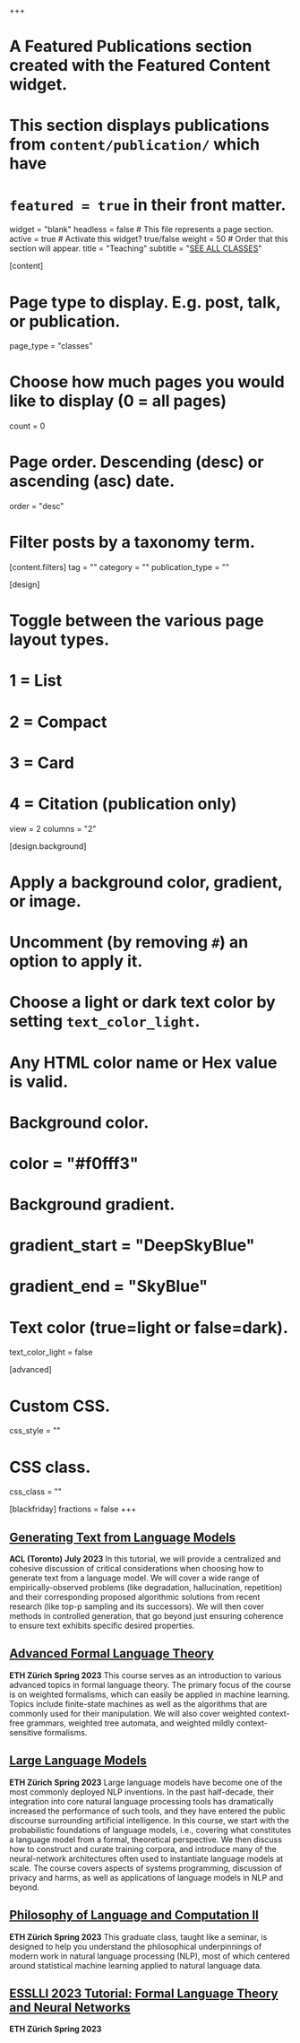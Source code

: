 +++
# A Featured Publications section created with the Featured Content widget.
# This section displays publications from `content/publication/` which have
# `featured = true` in their front matter.

widget = "blank"
headless = false  # This file represents a page section.
active = true  # Activate this widget? true/false
weight = 50  # Order that this section will appear.
title = "Teaching"
subtitle = "[SEE ALL CLASSES](/classes)"

[content]
  # Page type to display. E.g. post, talk, or publication.
  page_type = "classes"
  
  # Choose how much pages you would like to display (0 = all pages)
  count = 0

  # Page order. Descending (desc) or ascending (asc) date.
  order = "desc"


  # Filter posts by a taxonomy term.
  [content.filters]
    tag = ""
    category = ""
    publication_type = ""

[design]
  # Toggle between the various page layout types.
  #   1 = List
  #   2 = Compact
  #   3 = Card
  #   4 = Citation (publication only)
  view = 2
  columns = "2"
  
[design.background]
  # Apply a background color, gradient, or image.
  #   Uncomment (by removing `#`) an option to apply it.
  #   Choose a light or dark text color by setting `text_color_light`.
  #   Any HTML color name or Hex value is valid.

  # Background color.
  # color = "#f0fff3"
  
  # Background gradient.
  # gradient_start = "DeepSkyBlue"
  # gradient_end = "SkyBlue"
  

  # Text color (true=light or false=dark).
  text_color_light = false

  
[advanced]
 # Custom CSS. 
 css_style = ""
 
 # CSS class.
 css_class = ""

[blackfriday]
  fractions = false
+++

## [Generating Text from Language Models](/classes/acl-2023-tutorial) 
**ACL (Toronto)** <span class="middot-divider"></span> **July 2023**
In this tutorial, we will provide a centralized and cohesive discussion of critical considerations when choosing how to generate text from a language model. We will cover a wide range of empirically-observed problems (like degradation, hallucination, repetition) and their corresponding proposed algorithmic solutions from recent research (like top-p sampling and its successors). We will then cover methods in controlled generation, that go beyond just ensuring coherence to ensure text exhibits specific desired properties.


## [Advanced Formal Language Theory](/classes/aflt-s23) 
**ETH Zürich** <span class="middot-divider"></span> **Spring 2023**
This course serves as an introduction to various advanced topics in formal language theory. The primary focus of the course is on weighted formalisms, which can easily be applied in machine learning. Topics include finite-state machines as well as the algorithms that are commonly used for their manipulation. We will also cover weighted context-free grammars, weighted tree automata, and weighted mildly context-sensitive formalisms.

## [Large Language Models](/classes/llm-s23) 
**ETH Zürich** <span class="middot-divider"></span> **Spring 2023**
Large language models have become one of the most commonly deployed NLP inventions. In the past half-decade, their integration into core natural language processing tools has dramatically increased the performance of such tools, and they have entered the public discourse surrounding artificial intelligence. In this course, we start with the probabilistic foundations of language models, i.e., covering what constitutes a language model from a formal, theoretical perspective. We then discuss how to construct and curate training corpora, and introduce many of the neural-network architectures often used to instantiate language models at scale. The course covers aspects of systems programming, discussion of privacy and harms, as well as applications of language models in NLP and beyond.

## [Philosophy of Language and Computation II](/classes/phil-s23) 
**ETH Zürich** <span class="middot-divider"></span> **Spring 2023**
This graduate class, taught like a seminar, is designed to help you understand the philosophical underpinnings of modern work in natural language processing (NLP), most of which centered around statistical machine learning applied to natural language data.

## [ESSLLI 2023 Tutorial: Formal Language Theory and Neural Networks](/classes/esslli-23) 
**ETH Zürich** <span class="middot-divider"></span> **Spring 2023**